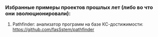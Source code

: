 ### Избранные примеры проектов прошлых лет (либо во что они эволюционировали):

1. Pathfinder: анализатор программ на базе КС-достижимости: https://github.com/fasSstem/pathfinder
